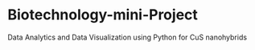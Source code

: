 # Biotechnology-mini-Project
Data Analytics and Data Visualization using Python for CuS nanohybrids 
